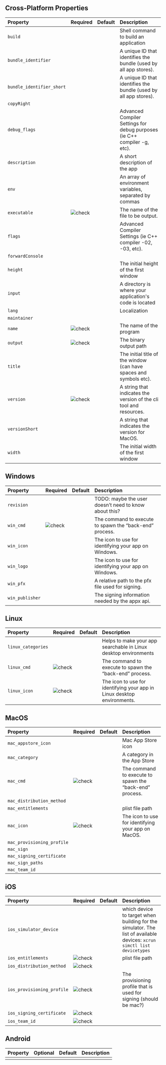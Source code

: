 ## Cross-Platform Properties

| Property | Required | Default | Description |
| :--- | :--- | :--- | :--- |
| `build` | | | Shell command to build an application |
| `bundle_identifier` | | |  A unique ID that identifies the bundle (used by all app stores). |
| `bundle_identifier_short` | | | A unique ID that identifies the bundle (used by all app stores). |
| `copyRight` |  |  |  |
| `debug_flags` | | | Advanced Compiler Settings for debug purposes (ie C++ compiler -g, etc). |
| `description` | | | A short description of the app |
| `env` | | | An array of environment variables, separated by commas |
| `executable` | ![check](/images/icons/checkmark.svg) | | The name of the file to be output. |
| `flags` | | | Advanced Compiler Settings (ie C++ compiler -02, -03, etc). |
| `forwardConsole` | | | |
| `height` | | | The initial height of the first window |
| `input` | | | A directory is where your application's code is located |
| `lang` | | | Localization |
| `maintainer` | | | |
| `name` | ![check](/images/icons/checkmark.svg) | | The name of the program |
| `output` | ![check](/images/icons/checkmark.svg) | | The binary output path |
| `title` | | | The initial title of the window (can have spaces and symbols etc). |
| `version` | ![check](/images/icons/checkmark.svg) | | A string that indicates the version of the cli tool and resources. |
| `versionShort` | | | A string that indicates the version for MacOS. |
| `width` | | | The initial width of the first window |


## Windows

| Property | Required | Default | Description |
| :--- | :--- | :--- | :--- |
| `revision` | | | TODO: maybe the user doesn’t need to know about this? |
| `win_cmd` | ![check](/images/icons/checkmark.svg) | | The command to execute to spawn the “back-end” process. |
| `win_icon` | | | The icon to use for identifying your app on Windows. |
| `win_logo` | | | The icon to use for identifying your app on Windows. |
| `win_pfx` | | | A relative path to the pfx file used for signing. |
| `win_publisher` | | | The signing information needed by the appx api. |


## Linux

| Property | Required | Default | Description |
| :--- | :--- | :--- | :--- |
| `linux_categories` | | | Helps to make your app searchable in Linux desktop environments |
| `linux_cmd` | ![check](/images/icons/checkmark.svg) | | The command to execute to spawn the “back-end” process. |
| `linux_icon` | ![check](/images/icons/checkmark.svg) | | The icon to use for identifying your app in Linux desktop environments. |


## MacOS

| Property | Required | Default | Description |
| :--- | :--- | :--- | :--- |
| `mac_appstore_icon` | | | Mac App Store icon |
| `mac_category` | | | A category in the App Store |
| `mac_cmd` | ![check](/images/icons/checkmark.svg) | | The command to execute to spawn the “back-end” process. |
| `mac_distribution_method` | | | |
| `mac_entitlements` | | | plist file path |
| `mac_icon` | ![check](/images/icons/checkmark.svg) | | The icon to use for identifying your app on MacOS. |
| `mac_provisioning_profile` | | | |
| `mac_sign` | | | |
| `mac_signing_certificate` | | | |
| `mac_sign_paths` | | | |
| `mac_team_id` | | | |


## iOS

| Property | Required | Default | Description |
| :--- | :--- | :--- | :--- |
| `ios_simulator_device` | | | which device to target when building for the simulator. The list of available devices: `xcrun simctl list devicetypes` |
| `ios_entitlements` | ![check](/images/icons/checkmark.svg) | | plist file path |
| `ios_distribution_method` | ![check](/images/icons/checkmark.svg) | | |
| `ios_provisioning_profile` | ![check](/images/icons/checkmark.svg) | | The provisioning profile that is used for signing (should be mac?) |
| `ios_signing_certificate` | ![check](/images/icons/checkmark.svg) | | |
| `ios_team_id` | ![check](/images/icons/checkmark.svg) | | |


## Android

| Property | Optional | Default | Description |
| :--- | :--- | :--- | :--- |
|||||
